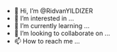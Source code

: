 - 👋 Hi, I’m @RidvanYILDIZER
- 👀 I’m interested in ...
- 🌱 I’m currently learning ...
- 💞️ I’m looking to collaborate on ...
- 📫 How to reach me ...

<!---
RidvanYILDIZER/RidvanYILDIZER is a ✨ special ✨ repository because its `README.md` (this file) appears on your GitHub profile.
You can click the Preview link to take a look at your changes.
--->
